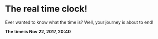 # The real time clock!

Ever wanted to know what the time is? Well, your journey is about to end!

**The time is Nov 22, 2017, 20:40**